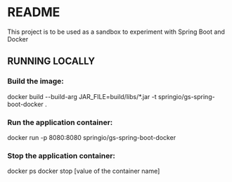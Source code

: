 # README
This project is to be used as a sandbox to experiment with Spring Boot and Docker

## RUNNING LOCALLY
### Build the image:
docker build --build-arg JAR_FILE=build/libs/\*.jar -t springio/gs-spring-boot-docker .
### Run the application container:
docker run -p 8080:8080 springio/gs-spring-boot-docker
### Stop the application container:
docker ps
docker stop [value of the container name]
